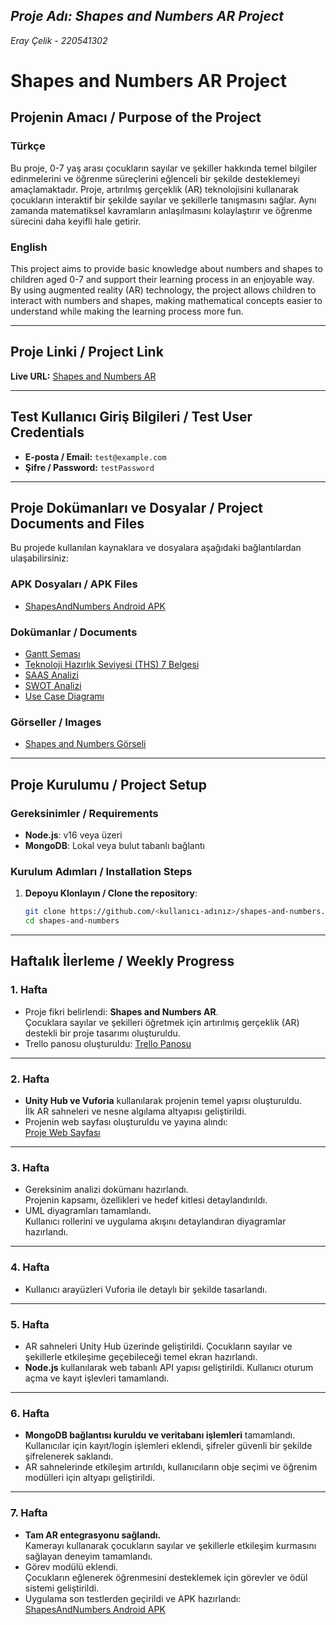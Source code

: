 ## *Proje Adı:* *Shapes and Numbers AR Project*
*Eray Çelik - 220541302*

# Shapes and Numbers AR Project

## Projenin Amacı / Purpose of the Project

### Türkçe
Bu proje, 0-7 yaş arası çocukların sayılar ve şekiller hakkında temel bilgiler edinmelerini ve öğrenme süreçlerini eğlenceli bir şekilde desteklemeyi amaçlamaktadır. Proje, artırılmış gerçeklik (AR) teknolojisini kullanarak çocukların interaktif bir şekilde sayılar ve şekillerle tanışmasını sağlar. Aynı zamanda matematiksel kavramların anlaşılmasını kolaylaştırır ve öğrenme sürecini daha keyifli hale getirir.

### English
This project aims to provide basic knowledge about numbers and shapes to children aged 0-7 and support their learning process in an enjoyable way. By using augmented reality (AR) technology, the project allows children to interact with numbers and shapes, making mathematical concepts easier to understand while making the learning process more fun.

---

## Proje Linki / Project Link
**Live URL:** [Shapes and Numbers AR](https://ymh-g-ncel-konular-vize.vercel.app/)

---

## Test Kullanıcı Giriş Bilgileri / Test User Credentials
- **E-posta / Email:** `test@example.com`
- **Şifre / Password:** `testPassword`

---

## Proje Dokümanları ve Dosyalar / Project Documents and Files

Bu projede kullanılan kaynaklara ve dosyalara aşağıdaki bağlantılardan ulaşabilirsiniz:

### APK Dosyaları / APK Files
- [ShapesAndNumbers Android APK](public/apk/ShapesAndNumbersV7.apk)

### Dokümanlar / Documents
- [Gantt Şeması](public/documents/gant.jpeg)
- [Teknoloji Hazırlık Seviyesi (THS) 7 Belgesi](public/documents/lessons_1_20241113210805.xlsx)
- [SAAS Analizi](public/documents/SAAS.pdf)
- [SWOT Analizi](public/documents/SWOT.pdf)
- [Use Case Diagramı](public/documents/uml.png)

### Görseller / Images
- [Shapes and Numbers Görseli](public/images/numbers.png)

---

## Proje Kurulumu / Project Setup

### Gereksinimler / Requirements
- **Node.js**: v16 veya üzeri
- **MongoDB**: Lokal veya bulut tabanlı bağlantı

### Kurulum Adımları / Installation Steps

1. **Depoyu Klonlayın / Clone the repository**:
   ```bash
   git clone https://github.com/<kullanıcı-adınız>/shapes-and-numbers.git
   cd shapes-and-numbers

---

## **Haftalık İlerleme / Weekly Progress**

### **1. Hafta**
- Proje fikri belirlendi: **Shapes and Numbers AR**.  
  Çocuklara sayılar ve şekilleri öğretmek için artırılmış gerçeklik (AR) destekli bir proje tasarımı oluşturuldu.
- Trello panosu oluşturuldu: [Trello Panosu](https://trello.com/b/hDzz9S3C/guncel-konular)

---

### **2. Hafta**
- **Unity Hub ve Vuforia** kullanılarak projenin temel yapısı oluşturuldu.  
  İlk AR sahneleri ve nesne algılama altyapısı geliştirildi.
- Projenin web sayfası oluşturuldu ve yayına alındı:  
  [Proje Web Sayfası](https://ymh-g-ncel-konular-vize.vercel.app/)

---

### **3. Hafta**
- Gereksinim analizi dokümanı hazırlandı.  
  Projenin kapsamı, özellikleri ve hedef kitlesi detaylandırıldı.
- UML diyagramları tamamlandı.  
  Kullanıcı rollerini ve uygulama akışını detaylandıran diyagramlar hazırlandı.

---

### **4. Hafta**
- Kullanıcı arayüzleri Vuforia ile detaylı bir şekilde tasarlandı.
---

### **5. Hafta**
- AR sahneleri Unity Hub üzerinde geliştirildi.  Çocukların sayılar ve şekillerle etkileşime geçebileceği temel ekran hazırlandı.
- **Node.js** kullanılarak web tabanlı API yapısı geliştirildi. Kullanıcı oturum açma ve kayıt işlevleri tamamlandı.

---

### **6. Hafta**
- **MongoDB bağlantısı kuruldu ve veritabanı işlemleri** tamamlandı.  
  Kullanıcılar için kayıt/login işlemleri eklendi, şifreler güvenli bir şekilde şifrelenerek saklandı.
- AR sahnelerinde etkileşim artırıldı, kullanıcıların obje seçimi ve öğrenim modülleri için altyapı geliştirildi.

---

### **7. Hafta**
- **Tam AR entegrasyonu sağlandı.**  
  Kamerayı kullanarak çocukların sayılar ve şekillerle etkileşim kurmasını sağlayan deneyim tamamlandı.
- Görev modülü eklendi.  
  Çocukların eğlenerek öğrenmesini desteklemek için görevler ve ödül sistemi geliştirildi.
- Uygulama son testlerden geçirildi ve APK hazırlandı:  
  [ShapesAndNumbers Android APK](public/apk/ShapesAndNumbersV7.apk)
